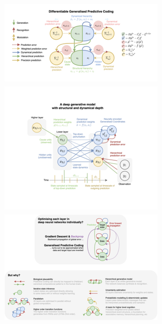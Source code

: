 ![alt Overview](https://github.com/andreofner/pyGPC/blob/master/summary.png)


![alt Overview](https://github.com/andreofner/pyGPC/blob/master/HDM.png)


![alt Overview](https://github.com/andreofner/pyGPC/blob/master/predictiveCoding.png)
